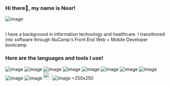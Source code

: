 ### Hi there👋, my name is Noor! 

![image](https://github.com/nuuradeen/nuuradeen/assets/97367734/e7b02a8b-6cbf-44a8-9957-7d3778c790b4)
<br></br>

I have a background in information technology and healthcare. I transitioned into software through NuCamp's Front End Web + Mobile Developer bootcamp.

### Here are the languages and tools I use! 
![image](https://github.com/nuuradeen/nuuradeen/assets/97367734/75f1a536-1256-4e2b-a8de-de835a8f7f1f)  ![image](https://github.com/nuuradeen/nuuradeen/assets/97367734/9a8f2aef-9656-4dfb-afae-47b4669cc4df) ![image](https://github.com/nuuradeen/nuuradeen/assets/97367734/764ebd28-60a2-411a-904d-11ba35696c3a) ![image](https://github.com/nuuradeen/nuuradeen/assets/97367734/7f188ba0-b099-4ecd-a998-f46ccec2d00b) ![image](https://github.com/nuuradeen/nuuradeen/assets/97367734/6b6d185f-b49f-4a7e-bcb0-5fee9ac9d2d0) ![image](https://github.com/nuuradeen/nuuradeen/assets/97367734/e0b81ef1-44e7-470d-aeae-db223edbece9) ![image](https://github.com/nuuradeen/nuuradeen/assets/97367734/2e4a16e8-ee88-4dbc-871a-e84bf2929699) ![image](https://github.com/nuuradeen/nuuradeen/assets/97367734/369eeaee-a759-433d-adb6-066b2379926b) ![image](https://github.com/nuuradeen/nuuradeen/assets/97367734/9c6263e8-7fbd-4e7d-8a0d-b43cde431217) ![image](https://github.com/nuuradeen/nuuradeen/assets/97367734/7f729439-1b47-414f-95d5-df3844fe369e) <img width='25' src='https://github.com/nuuradeen/nuuradeen/assets/97367734/cea85d46-33df-487b-b1f1-86aa030e9d91'/> ![image =250x250](https://github.com/nuuradeen/nuuradeen/assets/97367734/a77f668b-72c6-43cf-af13-5505cf3a3e2f)









<!--
**nuuradeen/nuuradeen** is a ✨ _special_ ✨ repository because its `README.md` (this file) appears on your GitHub profile.

Here are some ideas to get you started:

- 🔭 I’m currently working on ...
- 🌱 I’m currently learning ...
- 👯 I’m looking to collaborate on ...
- 🤔 I’m looking for help with ...
- 💬 Ask me about ...
- 📫 How to reach me: ...
- 😄 Pronouns: ...
- ⚡ Fun fact: ...
-->
